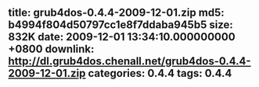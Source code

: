 title: grub4dos-0.4.4-2009-12-01.zip
md5: b4994f804d50797cc1e8f7ddaba945b5
size: 832K
date: 2009-12-01 13:34:10.000000000 +0800
downlink: http://dl.grub4dos.chenall.net/grub4dos-0.4.4-2009-12-01.zip
categories: 0.4.4
tags: 0.4.4
---

